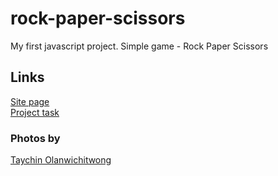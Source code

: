 # rock-paper-scissors
My first javascript project. Simple game - Rock Paper Scissors
## Links
[Site page](https://greatest-frog.github.io/rock-paper-scissors/)   
[Project task](https://www.theodinproject.com/lessons/foundations-rock-paper-scissors)
### Photos by
[Taychin Olanwichitwong](https://unsplash.com/@taychinolan)
